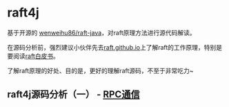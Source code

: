 # raft4j

基于开源的 [wenweihu86/raft-java](https://github.com/wenweihu86/raft-java)，对raft原理方法进行源代码解读。

在源码分析前，强烈建议小伙伴先去[raft.github.io](https://raft.github.io/)上了解raft的工作原理，特别是要阅读[raft白皮书](https://raft.github.io/raft.pdf)。

了解raft原理的好处、目的是，更好的理解raft源码，不至于非常吃力~

## raft4j源码分析（一） - [RPC通信](https://timequark.github.io/raft4j/rpc)

